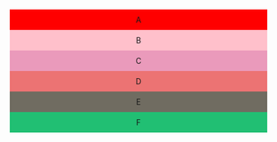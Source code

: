 <!DOCTYPE html>
<html >
<head>
  <title>Bootstrap Example</title>
  <meta charset="utf-8">
  <meta name="viewport" content="width=device-width, initial-scale=1">
  <link rel="stylesheet" href="https://maxcdn.bootstrapcdn.com/bootstrap/3.4.1/css/bootstrap.min.css">
  <script src="https://ajax.googleapis.com/ajax/libs/jquery/3.4.1/jquery.min.js"></script>
  <script src="https://maxcdn.bootstrapcdn.com/bootstrap/3.4.1/js/bootstrap.min.js"></script>
</head>
<style>
div{
text-align:center;
padding-top: 10px;
  padding-right: 10px;
  padding-bottom: 10px;
  padding-left: 10px;
}
</style>
<body>
<br>
<br>
<br>
<div class="container-fluid">
<div class="row">
    <div class="col-md-6 col-xs-3" style="background-color:red;">A</div>
    <div class="col-md-6 col-xs-9" style="background-color:pink;">B</div>
   <div class="col-xs-12" style="background-color:#ea9abb;">C</div>
   <div class="col-md-4 col-xs-6" style="background-color:#ec7373;">D</div>
    <div class="col-md-4 col-xs-3" style="background-color:#706c61;">E</div>
     <div class="col-md-4 col-xs-3" style="background-color:#21bf73;">F</div>
</div>

</div>

</body>
</html>
